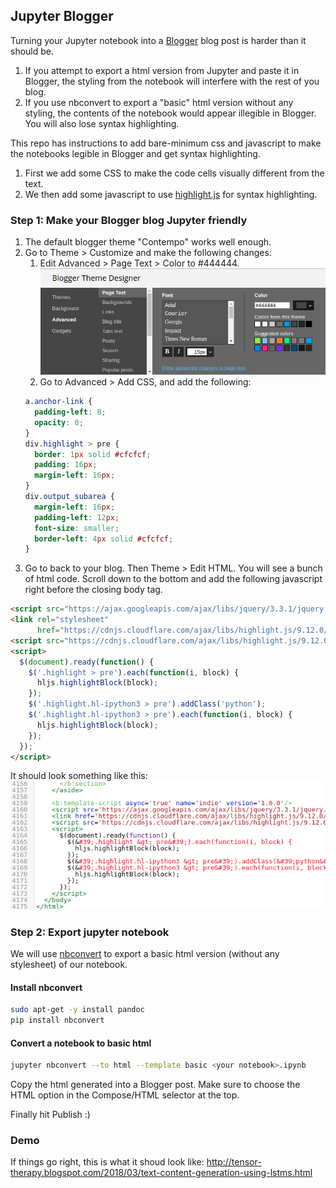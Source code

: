 Jupyter Blogger
---------------

Turning your Jupyter notebook into a [Blogger](https://www.blogger.com) blog
post is harder than it should be.  

1. If you attempt to export a html version from Jupyter and paste it in
Blogger, the styling from the notebook will interfere with the rest of you
blog.  
1. If you use nbconvert to export a "basic" html version without any styling,
the contents of the notebook would appear illegible in Blogger. You will also
lose syntax highlighting.  

This repo has instructions to add bare-minimum css and javascript to make the
notebooks legible in Blogger and get syntax highlighting.  

1. First we add some CSS to make the code cells visually different from the
text.  
2. We then add some javascript to use [highlight.js](https://highlightjs.org/)
for syntax highlighting.  

### Step 1: Make your Blogger blog Jupyter friendly

1. The default blogger theme "Contempo" works well enough.  
1. Go to Theme > Customize and make the following changes:  
    1. Edit Advanced > Page Text > Color to #444444.  
    ![Image showing text color change](images/text-color.png)
    1. Go to Advanced > Add CSS, and add the following:
    ```css
    a.anchor-link {
      padding-left: 8;
      opacity: 0;
    }
    div.highlight > pre {
      border: 1px solid #cfcfcf;
      padding: 16px;
      margin-left: 16px;
    }
    div.output_subarea {
      margin-left: 16px;
      padding-left: 12px;
      font-size: smaller;
      border-left: 4px solid #cfcfcf;
    }
    ```
1. Go to back to your blog. Then Theme > Edit HTML. You will see a bunch of
html code. Scroll down to the bottom and add the following javascript right
before the closing body tag.  
```html
<script src="https://ajax.googleapis.com/ajax/libs/jquery/3.3.1/jquery.min.js"></script>
<link rel="stylesheet"
      href="https://cdnjs.cloudflare.com/ajax/libs/highlight.js/9.12.0/styles/atom-one-light.min.css" />
<script src="https://cdnjs.cloudflare.com/ajax/libs/highlight.js/9.12.0/highlight.min.js"></script>
<script>
  $(document).ready(function() {
    $('.highlight > pre').each(function(i, block) {
      hljs.highlightBlock(block);
    });
    $('.highlight.hl-ipython3 > pre').addClass('python');
    $('.highlight.hl-ipython3 > pre').each(function(i, block) {
      hljs.highlightBlock(block);
    });
  });
</script>
```

It should look something like this:  
![Image showing javascript change](images/javascript.png)

### Step 2: Export jupyter notebook

We will use [nbconvert](https://github.com/jupyter/nbconvert) to export a basic
html version (without any stylesheet) of our notebook.  

#### Install nbconvert

```bash
sudo apt-get -y install pandoc
pip install nbconvert
```

#### Convert a notebook to basic html

```bash
jupyter nbconvert --to html --template basic <your notebook>.ipynb 
```

Copy the html generated into a Blogger post. Make sure to choose the HTML option in the Compose/HTML selector at the top.

Finally hit Publish :)

### Demo

If things go right, this is what it shoud look like: http://tensor-therapy.blogspot.com/2018/03/text-content-generation-using-lstms.html
